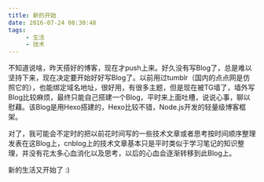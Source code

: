 ```yaml
---
title: 新的开始
date: 2016-07-24 08:30:48
tags: 
     - 生活 
     - 技术
---
```


不知道说啥，昨天搭好的博客，现在才push上来。好久没有写Blog了，总是难以坚持下来，现在决定要开始好好写Blog了。以前用过tumblr（国内的点点网是仿照它的），也能绑定域名地址，很好用，有很多主题，但是现在被TG墙了，墙外写Blog比较麻烦，最终只能自己搭建一个Blog，平时来上面吐槽，说说心事，聊以慰藉。该Blog是用Hexo搭建的，Hexo比较不错，Node.js开发的轻量级博客框架。

对了，我可能会不定时的把以前花时间写的一些技术文章或者思考按时间顺序整理发表在这Blog上，cnblog上的技术文章基本只是平时类似于学习笔记的知识整理，并没有花太多心血消化以及思考，以后的心血会逐渐转移到此Blog上。

新的生活又开始了 :)

